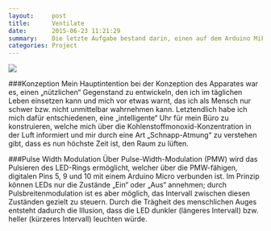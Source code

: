 ```yaml
---
layout:     post
title:      Ventilate
date:       2015-06-23 11:21:29
summary:    Die letzte Aufgabe bestand darin, einen auf dem Arduino Mikrocontroller basierenden, funktionsfähigen Prototypen bzw. „Apparat“ zu entwickeln, welcher auf einen bestimmten Input einen bestimmten Output liefert. Die Wahl der Sensoren und Komponenten zur Ein- und Ausgabe waren dabei frei wählbar...
categories: Project
---
```


<img src="{{site.image_path}}/posts/tookii_test.jpg" />

###Konzeption
Mein Hauptintention bei der Konzeption des Apparates war es, einen „nützlichen“ Gegenstand zu entwickeln, den ich im täglichen Leben einsetzen kann und mich vor etwas warnt, das ich als Mensch nur schwer bzw. nicht unmittelbar wahrnehmen kann. Letztendlich habe ich mich dafür entschiedenen, eine „intelligente“ Uhr für mein Büro zu konstruieren, welche mich über die Kohlenstoffmonoxid-Konzentration in der Luft informiert und mir durch eine Art „Schnapp-Atmung“ zu verstehen gibt, dass es nun höchste Zeit ist, den Raum zu lüften.

###Pulse Width Modulation
Über Pulse-Width-Modulation (PMW) wird das Pulsieren des LED-Rings ermöglicht, welcher über die PMW-fähigen, digitalen Pins 5, 9 und 10 mit einem Arduino Micro verbunden ist. Im Prinzip können LEDs nur die Zustände „Ein“ oder „Aus“ annehmen; durch Pulsbreitenmodulation ist es aber möglich, das Intervall zwischen diesen Zuständen gezielt zu steuern. Durch die Trägheit des menschlichen Auges entsteht dadurch die Illusion, dass die LED dunkler (längeres Intervall) bzw. heller (kürzeres Intervall) leuchten würde.

